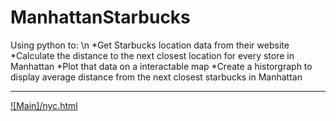# ManhattanStarbucks
Using python to: \n
*Get Starbucks location data from their website
*Calculate the distance to the next closest location for every store in Manhattan
*Plot that data on a interactable map
*Create a historgraph to display average distance from the next closest starbucks in Manhattan

---
[![Main]/nyc.html
](https://htmlpreview.github.io/?https://github.com/feddachini/ManhattanStarbucks/blob/main/nyc.html)
